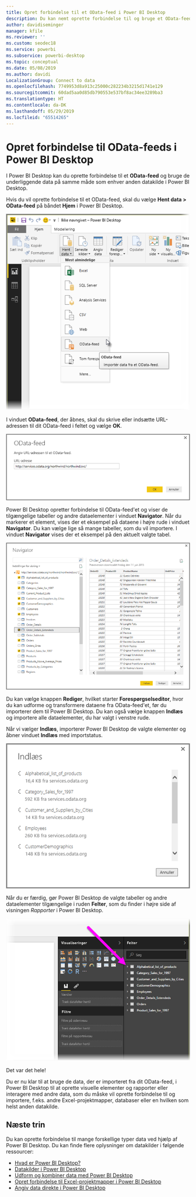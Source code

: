 ```yaml
---
title: Opret forbindelse til et OData-feed i Power BI Desktop
description: Du kan nemt oprette forbindelse til og bruge et OData-feed i Power BI Desktop
author: davidiseminger
manager: kfile
ms.reviewer: ''
ms.custom: seodec18
ms.service: powerbi
ms.subservice: powerbi-desktop
ms.topic: conceptual
ms.date: 05/08/2019
ms.author: davidi
LocalizationGroup: Connect to data
ms.openlocfilehash: 7749953d8a913c25000c282234b3215d1741e129
ms.sourcegitcommit: 60dad5aa0d85db790553e537bf8ac34ee3289ba3
ms.translationtype: HT
ms.contentlocale: da-DK
ms.lasthandoff: 05/29/2019
ms.locfileid: "65514265"
---
```

# <a name="connect-to-odata-feeds-in-power-bi-desktop"></a>Opret forbindelse til OData-feeds i Power BI Desktop
I Power BI Desktop kan du oprette forbindelse til et **OData-feed** og bruge de underliggende data på samme måde som enhver anden datakilde i Power BI Desktop.

Hvis du vil oprette forbindelse til et OData-feed, skal du vælge **Hent data > OData-feed** på båndet **Hjem** i Power BI Desktop.

![](media/desktop-connect-odata/connect-to-odata_1.png)

I vinduet **OData-feed**, der åbnes, skal du skrive eller indsætte URL-adressen til dit OData-feed i feltet og vælge **OK**.

![](media/desktop-connect-odata/connect-to-odata_2.png)

Power BI Desktop opretter forbindelse til OData-feed'et og viser de tilgængelige tabeller og andre dataelementer i vinduet **Navigator**. Når du markerer et element, vises der et eksempel på dataene i højre rude i vinduet **Navigator**. Du kan vælge lige så mange tabeller, som du vil importere. I vinduet **Navigator** vises der et eksempel på den aktuelt valgte tabel.

![](media/desktop-connect-odata/connect-to-odata_3.png)

Du kan vælge knappen **Rediger**, hvilket starter **Forespørgselseditor**, hvor du kan udforme og transformere dataene fra OData-feed'et, før du importerer dem til Power BI Desktop. Du kan også vælge knappen **Indlæs** og importere alle dataelementer, du har valgt i venstre rude.

Når vi vælger **Indlæs**, importerer Power BI Desktop de valgte elementer og åbner vinduet **Indlæs** med importstatus.

![](media/desktop-connect-odata/connect-to-odata_4.png)

Når du er færdig, gør Power BI Desktop de valgte tabeller og andre dataelementer tilgængelige i ruden **Felter**, som du finder i højre side af visningen *Rapporter* i Power BI Desktop.

![](media/desktop-connect-odata/connect-to-odata_5.png)

Det var det hele!

Du er nu klar til at bruge de data, der er importeret fra dit OData-feed, i Power BI Desktop til at oprette visuelle elementer og rapporter eller interagere med andre data, som du måske vil oprette forbindelse til og importere, f.eks. andre Excel-projektmapper, databaser eller en hvilken som helst anden datakilde.

## <a name="next-steps"></a>Næste trin
Du kan oprette forbindelse til mange forskellige typer data ved hjælp af Power BI Desktop. Du kan finde flere oplysninger om datakilder i følgende ressourcer:

* [Hvad er Power BI Desktop?](desktop-what-is-desktop.md)
* [Datakilder i Power BI Desktop](desktop-data-sources.md)
* [Udform og kombiner data med Power BI Desktop](desktop-shape-and-combine-data.md)
* [Opret forbindelse til Excel-projektmapper i Power BI Desktop](desktop-connect-excel.md)   
* [Angiv data direkte i Power BI Desktop](desktop-enter-data-directly-into-desktop.md)   

